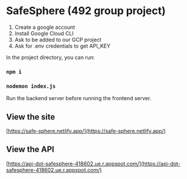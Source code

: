 # SafeSphere (492 group project)

1. Create a google account
2. Install Google Cloud CLI
3. Ask to be added to our GCP project
4. Ask for .env credentials to get API_KEY

In the project directory, you can run:

### `npm i`
### `nodemon index.js`

Run the backend server before running the frontend server.

## View the site

[https://safe-sphere.netlify.app/](https://safe-sphere.netlify.app/)

## View the API

[https://api-dot-safesphere-418602.ue.r.appspot.com/](https://api-dot-safesphere-418602.ue.r.appspot.com/)
